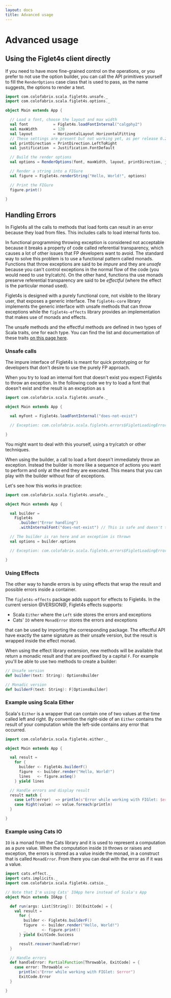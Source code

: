 ```yaml
---
layout: docs
title: Advanced usage
---
```

# Advanced usage

## Using the Figlet4s client directly

If you need to have more fine-grained control on the operations, or you prefer to not use the option
builder, you can call the API primitives yourself to fill the `RenderOptions` case class that is
used to pass, as the name suggests, the options to render a text.

```scala
import com.colofabrix.scala.figlet4s.unsafe._
import com.colofabrix.scala.figlet4s.options._

object Main extends App {

  // Load a font, choose the layout and max width
  val font           = Figlet4s.loadFontInternal("calgphy2")
  val maxWidth       = 120
  val layout         = HorizontalLayout.HorizontalFitting
  // These settings are present but not working yet, as per release 0.2.0
  val printDirection = PrintDirection.LeftToRight
  val justification  = Justification.FontDefault

  // Build the render options
  val options = RenderOptions(font, maxWidth, layout, printDirection, justification)

  // Render a string into a FIGure
  val figure = Figlet4s.renderString("Hello, World!", options)

  // Print the FIGure
  figure.print()

}
```

## Handling Errors

In Figlet4s all the calls to methods that load fonts can result in an error because they load from
files. This includes calls to load internal fonts too.

In functional programming throwing exception is considered not acceptable because it breaks a
property of code called referential transparency, which causes a lot of other issues that FP
developers want to avoid. The standard way to solve this problem is to use a functional pattern
called monads. Functions that throw exceptions are said to be *impure* and they are *unsafe* because
you can't control exceptions in the normal flow of the code (you would need to use try/catch). On
the other hand, functions tha use monads preserve referential transparency are said to be
*effectful* (where the effect is the particular monad used).

Figlet4s is designed with a purely functional core, not visible to the library user, that exposes a
generic interface. The `figlet4s-core` library implements the generic interface with unsafe methods
that can throw exceptions while the `figlet4s-effects` library provides an implementation that makes
use of monads and effects.

The unsafe methods and the effectful methods are defined in two types of Scala traits, one for
each type. You can find the list and documentation of these traits [on this page
here](https://oss.sonatype.org/service/local/repositories/releases/archive/com/colofabrix/scala/figlet4s-core_@SCALA_VERSION@/@VERSION@/figlet4s-core_@SCALA_VERSION@-@VERSION@-javadoc.jar/!/com/colofabrix/scala/figlet4s/api/index.html).

### Unsafe calls

The impure interface of Figlet4s is meant for quick prototyping or for developers that don't desire
to use the purely FP approach.

When you try to load an internal font that doesn't exist you expect Figlet4s to throw an exception.
In the following code we try to load a font that doesn't exist and the result is an exception as s

```scala
import com.colofabrix.scala.figlet4s.unsafe._

object Main extends App {

  val myFont = Figlet4s.loadFontInternal("does-not-exist")

  // Exception: com.colofabrix.scala.figlet4s.errors$FigletLoadingError

}
```

You might want to deal with this yourself, using a try/catch or other techniques.

When using the builder, a call to load a font doesn't immediately throw an exception. Instead the
builder is more like a sequence of actions you want to perform and only at the end they are
executed. This means that you can play with the builder without fear of exceptions.

Let's see how this works in practice:

```scala
import com.colofabrix.scala.figlet4s.unsafe._

object Main extends App {

  val builder =
    Figlet4s
      .builder("Error handling")
      .withInternalFont("does-not-exist") // This is safe and doesn't throw exceptions

  // The builder is ran here and an exception is thrown
  val options = builder.options

  // Exception: com.colofabrix.scala.figlet4s.errors$FigletLoadingError

}
```

### Using Effects

The other way to handle errors is by using effects that wrap the result and possible errors inside a
container.

The `figlet4s-effects` package adds support for effects to Figlet4s. In the current version
@VERSION@, Figlet4s effects supports:

* Scala `Either` where the `Left` side stores the errors and exceptions
* Cats' `IO` where `MonadError` stores the errors and exceptions

that can be used by importing the corresponding package. The effectful API have exactly the same
signature as their unsafe version, but the result is wrapped inside the effect monad.

When using the effect library extension, new methods will be available that return a monadic result
and that are postfixed by a capital `F`. For example you'll be able to use two methods to create
a builder:

```scala
// Unsafe version
def builder(text: String): OptionsBuilder

// Monadic version
def builderF(text: String): F[OptionsBuilder]
```

### Example using Scala Either

Scala's `Either` is a wrapper that can contain one of two values at the time called left and right.
By convention the right-side of an `Either` contains the result of your computation while the
left-side contains any error that occurred.

```scala
import com.colofabrix.scala.figlet4s.either._

object Main extends App {

  val result =
    for {
      builder <- Figlet4s.builderF()
      figure  <- builder.render("Hello, World!")
      lines   <- figure.asSeq()
    } yield lines

  // Handle errors and display result
  result match {
    case Left(error)  => println(s"Error while working with FIGlet: $error")
    case Right(value) => value.foreach(println)
  }

}
```

### Example using Cats IO

`IO` is a monad from the Cats library and it is used to represent a computation as a pure value.
When the computation inside `IO` throws or raises and exception, the errors is stored as a value
inside the monad, in a construct that is called `MonadError`. From there you can deal with the error
as if it was a value.

```scala
import cats.effect._
import cats.implicits._
import com.colofabrix.scala.figlet4s.catsio._

// Note that I'm using Cats' IOApp here instead of Scala's App
object Main extends IOApp {

  def run(args: List[String]): IO[ExitCode] = {
    val result =
      for {
        builder <- Figlet4s.builderF()
        figure  <- builder.render("Hello, World!")
        _       <- figure.print()
      } yield ExitCode.Success

      result.recover(handleError)
  }

  // Handle errors
  def handleError: PartialFunction[Throwable, ExitCode] = {
    case error: Throwable =>
      println(s"Error while working with FIGlet: $error")
      ExitCode.Error
  }

}
```
